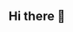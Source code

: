 ## Hi there 👋

<!--
**GeetikaAkki/GeetikaAkki** is a ✨ _special_ ✨ repository because its `README.md` (this file) appears on your GitHub profile.


![GitHub Trophies](https://github-profile-trophy.vercel.app/?username=your-username&theme=dracula&no-frame=true&no-bg=true&margin-w=4&column=3)

-->
